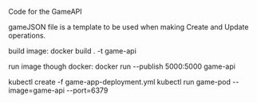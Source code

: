 Code for the GameAPI

gameJSON file is a template to be used when making Create and Update operations. 

build image: 
docker build . -t game-api

run image though docker: 
docker run --publish 5000:5000 game-api


kubectl create -f game-app-deployment.yml
kubectl run game-pod --image=game-api --port=6379